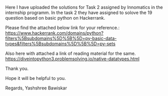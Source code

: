 
Here I have uploaded the solutions for Task 2 assigned by Innomatics in the internship programm.
In the task 2 they have assigned to solove the 19 question based on basic python on Hackerrank.

Please find the attached below link for your reference.:
https://www.hackerrank.com/domains/python?filters%5Bsubdomains%5D%5B%5D=py-basic-data-types&filters%5Bsubdomains%5D%5B%5D=py-sets
 
 Also here with attached a link of reading material for the same.
 https://diveintopython3.problemsolving.io/native-datatypes.html
 
 
 Thank you.
 
 Hope it will be helpful to you.
 
 Regards,
 Yashshree Bawiskar
